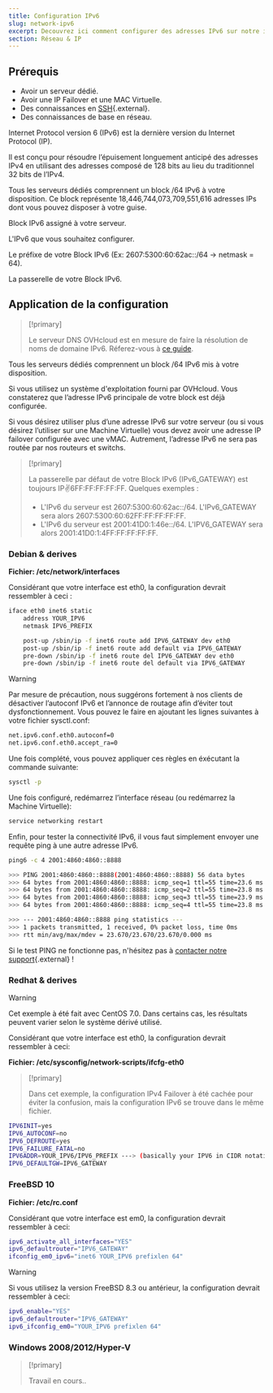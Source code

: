 ```yaml
---
title: Configuration IPv6
slug: network-ipv6
excerpt: Decouvrez ici comment configurer des adresses IPv6 sur notre infrastructure.
section: Réseau & IP
---
```



## Prérequis
- Avoir un serveur dédié.
- Avoir une IP Failover et une MAC Virtuelle.
- Des connaissances en [SSH](https://fr.wikipedia.org/wiki/Secure_Shell){.external}.
- Des connaissances de base en réseau.

Internet Protocol version 6 (IPv6) est la dernière version du Internet Protocol (IP).

Il est conçu pour résoudre l’épuisement longuement anticipé des adresses IPv4 en utilisant des adresses composé de 128 bits au lieu du traditionnel 32 bits de l’IPv4.

Tous les serveurs dédiés comprennent un block /64 IPv6 à votre disposition. Ce block représente 18,446,744,073,709,551,616 adresses IPs dont vous pouvez disposer à votre guise.

Block IPv6 assigné à votre serveur.

L'IPv6 que vous souhaitez configurer.

Le préfixe de votre Block IPv6 (Ex: 2607:5300:60:62ac::/64 -> netmask = 64).

La passerelle de votre Block IPv6.


## Application de la configuration


> [!primary]
>
> Le serveur DNS OVHcloud est en mesure de faire la résolution de noms de domaine IPv6. Réferez-vous à [ce guide](../network_bridging/).
> 

Tous les serveurs dédiés comprennent un block /64 IPv6 mis à votre disposition.

Si vous utilisez un système d'exploitation fourni par OVHcloud. Vous constaterez que l’adresse IPv6 principale de votre block est déjà configurée.

Si vous désirez utiliser plus d’une adresse IPv6 sur votre serveur (ou si vous désirez l’utiliser sur une Machine Virtuelle) vous devez avoir une adresse IP failover configurée avec une vMAC. Autrement, l’adresse IPv6 ne sera pas routée par nos routeurs et switchs.



> [!primary]
>
> La passerelle par défaut de votre Block IPv6 (IPv6_GATEWAY) est toujours IP:v:6FF:FF:FF:FF:FF.
> Quelques exemples :
> - L'IPv6 du serveur est 2607:5300:60:62ac::/64. L'IPv6_GATEWAY sera alors 2607:5300:60:62FF:FF:FF:FF:FF.
> - L'IPv6 du serveur est 2001:41D0:1:46e::/64. L'IPV6_GATEWAY sera alors 2001:41D0:1:4FF:FF:FF:FF:FF.
>

### Debian &amp; derives
**Fichier: /etc/network/interfaces**

Considérant que votre interface est eth0, la configuration devrait ressembler à ceci :


```bash
iface eth0 inet6 static
    address YOUR_IPV6
    netmask IPV6_PREFIX

    post-up /sbin/ip -f inet6 route add IPV6_GATEWAY dev eth0
    post-up /sbin/ip -f inet6 route add default via IPV6_GATEWAY
    pre-down /sbin/ip -f inet6 route del IPV6_GATEWAY dev eth0
    pre-down /sbin/ip -f inet6 route del default via IPV6_GATEWAY
```



> [!warning]
>
> Par mesure de précaution, nous suggérons fortement à nos clients de désactiver l’autoconf IPv6 et l’annonce de routage afin d’éviter tout dysfonctionnement.
> Vous pouvez le faire en ajoutant les lignes suivantes à votre fichier sysctl.conf:
> 
> ```bash
> net.ipv6.conf.eth0.autoconf=0
> net.ipv6.conf.eth0.accept_ra=0
> ```
> 
> Une fois complété, vous pouvez appliquer ces règles en éxécutant la commande suivante:
> ```sh
> sysctl -p
> ```
> 

Une fois configuré, redémarrez l’interface réseau (ou redémarrez la Machine Virtuelle):

```sh
service networking restart
```
Enfin, pour tester la connectivité IPv6, il vous faut simplement envoyer une requête ping à une autre adresse IPv6.

```sh
ping6 -c 4 2001:4860:4860::8888

>>> PING 2001:4860:4860::8888(2001:4860:4860::8888) 56 data bytes
>>> 64 bytes from 2001:4860:4860::8888: icmp_seq=1 ttl=55 time=23.6 ms
>>> 64 bytes from 2001:4860:4860::8888: icmp_seq=2 ttl=55 time=23.8 ms
>>> 64 bytes from 2001:4860:4860::8888: icmp_seq=3 ttl=55 time=23.9 ms
>>> 64 bytes from 2001:4860:4860::8888: icmp_seq=4 ttl=55 time=23.8 ms

>>> --- 2001:4860:4860::8888 ping statistics ---
>>> 1 packets transmitted, 1 received, 0% packet loss, time 0ms
>>> rtt min/avg/max/mdev = 23.670/23.670/23.670/0.000 ms
```
Si le test PING ne fonctionne pas, n'hésitez pas à [contacter notre support](https://www.ovh.com/support/){.external} !


### Redhat &amp; derives


> [!warning]
>
> Cet exemple à été fait avec CentOS 7.0. Dans certains cas, les résultats peuvent varier selon le système dérivé utilisé.
> 

Considérant que votre interface est eth0, la configuration devrait ressembler à ceci:

**Fichier: /etc/sysconfig/network-scripts/ifcfg-eth0**



> [!primary]
>
> Dans cet exemple, la configuration IPv4 Failover à été cachée pour éviter la confusion, mais la configuration IPv6 se trouve dans le même fichier.
> 


```bash
IPV6INIT=yes
IPV6_AUTOCONF=no
IPV6_DEFROUTE=yes
IPV6_FAILURE_FATAL=no
IPV6ADDR=YOUR_IPV6/IPV6_PREFIX ---> (basically your IPV6 in CIDR notation)
IPV6_DEFAULTGW=IPV6_GATEWAY
```


### FreeBSD 10
**Fichier: /etc/rc.conf**

Considérant que votre interface est em0, la configuration devrait ressembler à ceci:


```bash
ipv6_activate_all_interfaces="YES"
ipv6_defaultrouter="IPV6_GATEWAY"
ifconfig_em0_ipv6="inet6 YOUR_IPV6 prefixlen 64"
```



> [!warning]
>
> Si vous utilisez la version FreeBSD 8.3 ou antérieur, la configuration devrait ressembler à ceci:
> 
> ```bash
> ipv6_enable="YES"
> ipv6_defaultrouter="IPV6_GATEWAY"
> ipv6_ifconfig_em0="YOUR_IPV6 prefixlen 64"
> ```
>

### Windows 2008/2012/Hyper-V


> [!primary]
>
> Travail en cours..
> 
